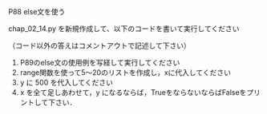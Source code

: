 P88 else文を使う

chap_02_14.py を新規作成して、以下のコードを書いて実行してください

（コード以外の答えはコメントアウトで記述して下さい）

1. P89のelse文の使用例を写経して実行してください
1. range関数を使って5〜20のリストを作成し，xに代入してください
1. y に 500 を代入してください
1. x を全て足しあわせて，y になるならば，TrueをならないならばFalseをプリントして下さい．

